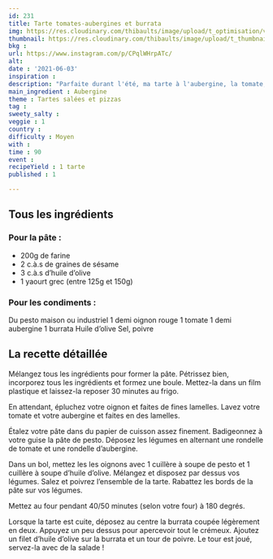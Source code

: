 ```yaml
---
id: 231
title: Tarte tomates-aubergines et burrata
img: https://res.cloudinary.com/thibaults/image/upload/t_optimisation/v1622746302/Recipes/20210603_tarte_tomates_aubergines_burrata.jpg
thumbnail: https://res.cloudinary.com/thibaults/image/upload/t_thumbnail_josie/v1622746302/Recipes/20210603_tarte_tomates_aubergines_burrata.jpg
bkg : 
url: https://www.instagram.com/p/CPqlWHrpATc/
alt: 
date : '2021-06-03'
inspiration : 
description: "Parfaite durant l'été, ma tarte à l'aubergine, la tomate, du pesto et surtout une burrata crémeuse sur le dessus !"
main_ingredient : Aubergine
theme : Tartes salées et pizzas
tag : 
sweety_salty : 
veggie : 1
country : 
difficulty : Moyen
with : 
time : 90
event :
recipeYield : 1 tarte
published : 1

---
```


## Tous les ingrédients
### Pour la pâte :
 - 200g de farine
 - 2 c.à.s de graines de sésame
 - 3 c.à.s d’huile d’olive
 - 1 yaourt grec (entre 125g et 150g)

### Pour les condiments :
Du pesto maison ou industriel
1 demi oignon rouge
1 tomate
1 demi aubergine
1 burrata
Huile d’olive
Sel, poivre

## La recette détaillée
Mélangez tous les ingrédients pour former la pâte. Pétrissez bien, incorporez tous les ingrédients et formez une boule. Mettez-la dans un film plastique et laissez-la reposer 30 minutes au frigo.

En attendant, épluchez votre oignon et faites de fines lamelles. Lavez votre tomate et votre aubergine et faites en des lamelles.

Étalez votre pâte dans du papier de cuisson assez finement. Badigeonnez à votre guise la pâte de pesto. Déposez les légumes en alternant une rondelle de tomate et une rondelle d’aubergine.

Dans un bol, mettez les les oignons avec 1 cuillère à soupe de pesto et 1 cuillère à soupe d’huile d’olive. Mélangez et disposez par dessus vos légumes. Salez et poivrez l’ensemble de la tarte. Rabattez les bords de la pâte sur vos légumes.

Mettez au four pendant 40/50 minutes (selon votre four) à 180 degrés.

Lorsque la tarte est cuite, déposez au centre la burrata coupée légèrement en deux. Appuyez un peu dessus pour apercevoir tout le crémeux. Ajoutez un filet d’huile d’olive sur la burrata et un tour de poivre. Le tour est joué, servez-la avec de la salade !
